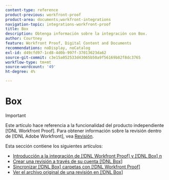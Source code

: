 ```yaml
---
content-type: reference
product-previous: workfront-proof
product-area: documents;workfront-integrations
navigation-topic: integrations-workfront-proof
title: Box
description: Obtenga información sobre la integración con Box.
author: Courtney
feature: Workfront Proof, Digital Content and Documents
recommendations: noDisplay, noCatalog
exl-id: d49cfd97-1cd8-4d0b-997f-37013623da62
source-git-commit: c3e15a052533d43065b50a9f56169b82f8dc3765
workflow-type: tm+mt
source-wordcount: '49'
ht-degree: 4%

---
```


# Box

>[!IMPORTANT]
>
>Este artículo hace referencia a la funcionalidad del producto independiente [!DNL Workfront Proof]. Para obtener información sobre la revisión dentro de [!DNL Adobe Workfront], vea [Revisión](../../../review-and-approve-work/proofing/proofing.md).

Esta sección contiene los siguientes artículos:

* [Introducción a la integración de  [!DNL Workfront Proof] y [!DNL Box] n](../../../workfront-proof/wp-integrations/box/introduction-to-box.md)
* [Crear una revisión a través de su cuenta  [!DNL Box] ](../../../workfront-proof/wp-integrations/box/create-proof-box-account.md)
* [Sincronizar  [!DNL Box] carpetas con [!DNL Workfront Proof]](../../../workfront-proof/wp-integrations/box/sycn-box-folder.md)
* [Ver el archivo original de una revisión en  [!DNL Box]](../../../workfront-proof/wp-integrations/box/view-proof-original-file-box.md)
